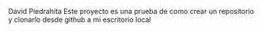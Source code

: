 David Piedrahita
Este proyecto es una prueba de como crear un repositorio y clonarlo desde github a mi escritorio local
